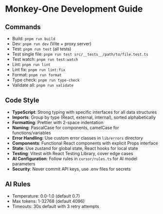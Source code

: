 # Monkey-One Development Guide

## Commands

- Build: `pnpm run build`
- Dev: `pnpm run dev` (Vite + proxy server)
- Test: `pnpm run test` (all tests)
- Test single file: `pnpm run test src/__tests__/path/to/file.test.ts`
- Test watch: `pnpm run test:watch`
- Lint: `pnpm run lint`
- Lint fix: `pnpm run lint:fix`
- Format: `pnpm run format`
- Type check: `pnpm run type-check`
- Validate all: `pnpm run validate`

## Code Style

- **TypeScript**: Strong typing with specific interfaces for all data structures
- **Imports**: Group by type (React, external, internal), sorted alphabetically
- **Formatting**: Prettier with 2-space indentation
- **Naming**: PascalCase for components, camelCase for functions/variables
- **Error Handling**: Use custom error classes in `lib/errors` directory
- **Components**: Functional React components with explicit Props interface
- **State**: Use zustand for global state, React hooks for local state
- **Testing**: Vitest with React Testing Library, cover edge cases
- **AI Configuration**: Follow rules in `cursor/rules.ts` for AI model parameters
- **Security**: Never commit API keys, use .env files for secrets

## AI Rules

- Temperature: 0.0-1.0 (default 0.7)
- Max tokens: 1-32768 (default 4096)
- Timeouts: 30s default with 3 retry attempts
